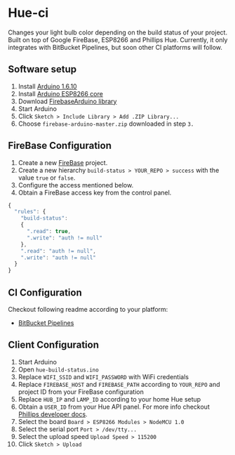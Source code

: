 # Hue-ci
Changes your light bulb color depending on the build status of your project. Built on top of Google FireBase, ESP8266 and Phillips Hue.
Currently, it only integrates with BitBucket Pipelines, but soon other CI platforms will follow.

## Software setup

1. Install [Arduino 1.6.10](https://www.arduino.cc/en/Main/Software)
1. Install [Arduino ESP8266 core](https://github.com/esp8266/Arduino#installing-with-boards-manager)
1. Download [FirebaseArduino library](https://github.com/googlesamples/firebase-arduino/archive/master.zip)
1. Start Arduino
1. Click `Sketch > Include Library > Add .ZIP Library...`
1. Choose `firebase-arduino-master.zip` downloaded in step `3.`

## FireBase Configuration

1. Create a new [FireBase](https://firebase.google.com/) project.
1. Create a new hierarchy `build-status > YOUR_REPO > success` with the value `true` or `false`.
1. Configure the access mentioned below.
1. Obtain a FireBase access key from the control panel.
```javascript
{
  "rules": {
    "build-status":
    {
      ".read": true,
      ".write": "auth != null"
    },
    ".read": "auth != null",
    ".write": "auth != null"
  }
}
```
## CI Configuration
Checkout following readme according to your platform:
- [BitBucket Pipelines](bitbucket/README.md)

## Client Configuration

1. Start Arduino
1. Open `hue-build-status.ino`
1. Replace `WIFI_SSID` and `WIFI_PASSWORD` with WiFi credentials
1. Replace `FIREBASE_HOST` and `FIREBASE_PATH` according to `YOUR_REPO` and project ID from your FireBase configuration
1. Replace `HUB_IP` and `LAMP_ID` according to your home Hue setup
1. Obtain a `USER_ID` from your Hue API panel. For more info checkout [Phillips developer docs](http://www.developers.meethue.com/documentation/getting-started).
1. Select the board `Board > ESP8266 Modules > NodeMCU 1.0`
1. Select the serial port  `Port > /dev/tty...`
1. Select the upload speed `Upload Speed > 115200`
1. Click `Sketch > Upload`